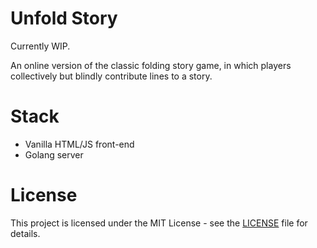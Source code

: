 # Unfold Story

Currently WIP.

An online version of the classic folding story game, in which players collectively but blindly contribute lines to a story.

# Stack
- Vanilla HTML/JS front-end
- Golang server

# License

This project is licensed under the MIT License - see the [LICENSE](https://github.com/l33loo/unfold-story/blob/master/LICENSE) file for details.